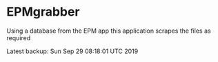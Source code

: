# EPMgrabber
Using a database from the EPM app this application scrapes the files as required


Latest backup: Sun Sep 29 08:18:01 UTC 2019
